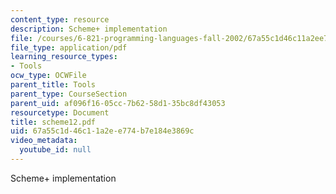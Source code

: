 ```yaml
---
content_type: resource
description: Scheme+ implementation
file: /courses/6-821-programming-languages-fall-2002/67a55c1d46c11a2ee774b7e184e3869c_scheme12.pdf
file_type: application/pdf
learning_resource_types:
- Tools
ocw_type: OCWFile
parent_title: Tools
parent_type: CourseSection
parent_uid: af096f16-05cc-7b62-58d1-35bc8df43053
resourcetype: Document
title: scheme12.pdf
uid: 67a55c1d-46c1-1a2e-e774-b7e184e3869c
video_metadata:
  youtube_id: null
---
```

Scheme+ implementation

